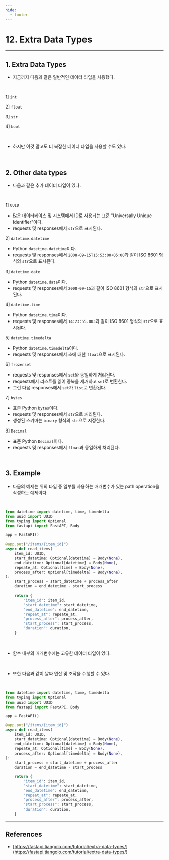 ```yaml
---
hide:
  - footer
---
```


# 12. Extra Data Types

---

## 1. Extra Data Types

- 지금까지 다음과 같은 일반적인 데이터 타입을 사용했다.

<br/>

1] `int`

2] `float`

3] `str`

4] `bool`

<br/>

- 하지만 이것 말고도 더 복잡한 데이터 타입을 사용할 수도 있다.

<br/>

## 2. Other data types

- 다음과 같은 추가 데이터 타입이 있다.

<br/>

1] `UUID`

- 많은 데이터베이스 및 시스템에서 ID로 사용되는 표준 "Universally Unique Identifier"이다.
- requests 및 responses에서 `str`으로 표시된다.

2] `datetime.datetime`

- Python `datetime.datetime`이다.
- requests 및 responses에서 `2008-09-15T15:53:00+05:00`과 같이 ISO 8601 형식의 `str`으로 표시된다.

3] `datetime.date`

- Python `datetime.date`이다.
- requests 및 responses에서 `2008-09-15`과 같이 ISO 8601 형식의 `str`으로 표시된다.

4] `datetime.time`

- Python `datetime.time`이다.
- requests 및 responses에서 `14:23:55.003`과 같이 ISO 8601 형식의 `str`으로 표시된다.

5] `datetime.timedelta`

- Python `datetime.timedelta`이다.
- requests 및 responses에서 초에 대한 `float`으로 표시된다.

6] `frozenset`

- requests 및 responses에서 `set`와 동일하게 처리된다.
- requests에서 리스트를 읽어 중복을 제거하고 `set`로 변환한다.
- 그런 다음 responses에서 `set`가 `list`로 변환된다.

7] `bytes`

- 표준 Python `bytes`이다.
- requests 및 responses에서 `str`으로 처리된다.
- 생성된 스키마는 `binary` 형식의 `str`으로 지정한다.

8] `Decimal`

- 표준 Python `Decimal`이다.
- requests 및 responses에서 `float`과 동일하게 처리된다.

<br/>

## 3. Example

- 다음의 예제는 위의 타입 중 일부를 사용하는 매개변수가 있는 path operation을 작성하는 예제이다.

<br/>

```python
from datetime import datetime, time, timedelta
from uuid import UUID
from typing import Optional
from fastapi import FastAPI, Body

app = FastAPI()

@app.put("/items/{item_id}")
async def read_items(
    item_id: UUID,
    start_datetime: Optional[datetime] = Body(None),
    end_datetime: Optional[datetime] = Body(None),
    repeate_at: Optional[time] = Body(None),
    process_after: Optional[timedelta] = Body(None),
):
    start_process = start_datetime + process_after
    duration = end_datetime - start_process

    return {
        "item_id": item_id,
        "start_datetime": start_datetime,
        "end_datetime": end_datetime,
        "repeat_at": repeate_at,
        "process_after": process_after,
        "start_process": start_process,
        "duration": duration,
    }
```

<br/>

- 함수 내부의 매개변수에는 고유한 데이터 타입이 있다.

<br/>

- 또한 다음과 같이 날짜 연산 및 조작을 수행할 수 있다.

<br/>

```python
from datetime import datetime, time, timedelta
from typing import Optional
from uuid import UUID
from fastapi import FastAPI, Body

app = FastAPI()

@app.put("/items/{item_id}")
async def read_items(
    item_id: UUID,
    start_datetime: Optional[datetime] = Body(None),
    end_datetime: Optional[datetime] = Body(None),
    repeate_at: Optional[time] = Body(None),
    process_after: Optional[timedelta] = Body(None),
):
    start_process = start_datetime + process_after
    duration = end_datetime - start_process

    return {
        "item_id": item_id,
        "start_datetime": start_datetime,
        "end_datetime": end_datetime,
        "repeat_at": repeate_at,
        "process_after": process_after,
        "start_process": start_process,
        "duration": duration,
    }
```

---

## References

- [https://fastapi.tiangolo.com/tutorial/extra-data-types/](https://fastapi.tiangolo.com/tutorial/extra-data-types/)
